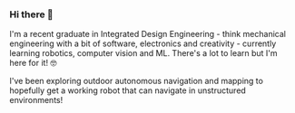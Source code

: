 ### Hi there 👋


I'm a recent graduate in Integrated Design Engineering - think mechanical engineering with a bit of software, electronics and creativity - currently learning robotics, computer vision and ML. There's a lot to learn but I'm here for it! 🤓

I've been exploring outdoor autonomous navigation and mapping to hopefully get a working robot that can navigate in unstructured environments!


<!--
**jorgemia/jorgemia** is a ✨ _special_ ✨ repository because its `README.md` (this file) appears on your GitHub profile.

Here are some ideas to get you started:

- 🔭 I’m currently working on ...
- 🌱 I’m currently learning ...
- 👯 I’m looking to collaborate on ...
- 🤔 I’m looking for help with ...
- 💬 Ask me about ...
- 📫 How to reach me: ...
- 😄 Pronouns: ...
- ⚡ Fun fact: ...
-->
